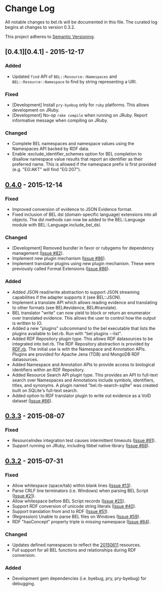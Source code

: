 # Change Log
All notable changes to bel.rb will be documented in this file. The curated log begins at changes to version 0.3.2.

This project adheres to [Semantic Versioning](http://semver.org/).

## [0.4.1][0.4.1] - 2015-12-17
### Added
- Updated `find` API of `BEL::Resource::Namespaces` and `BEL::Resource::Namespace` to find by string representing a URI.

### Fixed
- [Development] Install `pry-byebug` only for `ruby` platforms. This allows development on JRuby.
- [Development] No-op `rake compile` when running on JRuby. Report informative message when compiling on JRuby.

### Changed
- Complete BEL namespaces and namespace values using the Namespaces API backed by RDF data.
- Enable :exclude_identifier_schemes option for BEL completion to disallow namespace value results that report an identifier as their preferred name. This is allowed if the namespace prefix is first provided (e.g. "EG:AKT" will find "EG:207").

## [0.4.0][0.4.0] - 2015-12-14
### Fixed
- Improved conversion of evidence to JSON Evidence format.
- Fixed inclusion of BEL dsl (domain-specific language) extensions into all objects. The dsl methods can now be added to the BEL::Language module with BEL::Language.include_bel_dsl.

### Changed
- [Development] Removed bundler in favor or rubygems for dependency management ([Issue #82][82]).
- Implement new plugin mechanism ([Issue #86][86]).
- Implement translator plugins using new plugin mechanism. These were previously called Format Extensions ([Issue #86][86]).

### Added
- Added JSON read/write abstraction to support JSON streaming capabilities if the adapter supports it (see BEL::JSON).
- Implement a translate API which allows reading evidence and translating to other formats (see BEL#evidence, BEL#translate).
- BEL translator "write" can now yield to block or return an enumerator over translated evidence. This allows the user to control how the output is written to IO.
- Added a new "plugins" subcommand to the bel executable that lists the plugins available to bel.rb. Run with "bel plugins --list".
- Added RDF Repository plugin type. This allows RDF datasources to be integrated into bel.rb. The RDF Repository abstraction is provided by [RDF.rb][RDF.rb]. The initial use is with the Namespace and Annotation APIs. Plugins are provided for Apache Jena (TDB) and MongoDB RDF datasources.
- Added Namespace and Annotation APIs to provide access to biological identifiers within an RDF Repository.
- Added Resource Search API plugin type. This provides an API to full-text search over Namespaces and Annotations include symbols, identifiers, titles, and synonyms. A plugin named "bel.rb-search-sqlite" was created built on SQLite's full-text search.
- Added option to RDF translator plugin to write out evidence as a VoID dataset ([Issue #66][66]).

## [0.3.3][0.3.3] - 2015-08-07
### Fixed
- ResourceIndex integration test causes intermittent timeouts ([Issue #61][61]).
- Support running on JRuby, including libbel native library ([Issue #68][68]).

## [0.3.2][0.3.2] - 2015-07-31
### Fixed
- Allow whitespace (space/tab) within blank lines ([Issue #13][13]).
- Parse CRLF line terminators (i.e. Windows) when parsing BEL Script ([Issue #21][21]).
- Allow whitespace before BEL Script records ([Issue #25][25]).
- Support RDF conversion of unicode string literals ([Issue #40][40]).
- Support translation from and to RDF ([Issue #51][51]).
- (Regression) Unable to parse BEL files on Windows ([Issue #59][59]).
- RDF "hasConcept" property triple is missing namespace ([Issue #64][64]).

### Changed
- Updates defined namespaces to reflect the [20150611][20150611] resources.
- Full support for all BEL functions and relationships during RDF conversion.

### Added
- Development gem dependencies (i.e. byebug, pry, pry-byebug) for debugging.

[0.4.0]:    https://github.com/OpenBEL/bel.rb/compare/0.3.3...0.4.0
[0.3.2]:    https://github.com/OpenBEL/bel.rb/compare/0.3.1...0.3.2
[0.3.3]:    https://github.com/OpenBEL/bel.rb/compare/0.3.2...0.3.3
[13]:       https://github.com/OpenBEL/bel.rb/issues/13
[21]:       https://github.com/OpenBEL/bel.rb/issues/21
[25]:       https://github.com/OpenBEL/bel.rb/issues/25
[40]:       https://github.com/OpenBEL/bel.rb/issues/40
[51]:       https://github.com/OpenBEL/bel.rb/issues/51
[59]:       https://github.com/OpenBEL/bel.rb/issues/59
[61]:       https://github.com/OpenBEL/bel.rb/issues/61
[64]:       https://github.com/OpenBEL/bel.rb/issues/64
[66]:       https://github.com/OpenBEL/bel.rb/issues/66
[68]:       https://github.com/OpenBEL/bel.rb/issues/68
[82]:       https://github.com/OpenBEL/bel.rb/issues/82
[86]:       https://github.com/OpenBEL/bel.rb/pull/86
[20150611]: http://resource.belframework.org/belframework/20150611/
[RDF.rb]:   https://github.com/ruby-rdf/rdf
